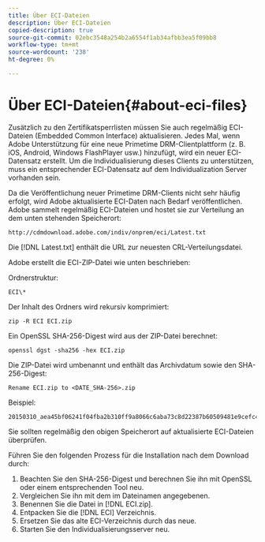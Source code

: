 ```yaml
---
title: Über ECI-Dateien
description: Über ECI-Dateien
copied-description: true
source-git-commit: 02ebc3548a254b2a6554f1ab34afbb3ea5f09bb8
workflow-type: tm+mt
source-wordcount: '238'
ht-degree: 0%

---
```


# Über ECI-Dateien{#about-eci-files}

Zusätzlich zu den Zertifikatsperrlisten müssen Sie auch regelmäßig ECI-Dateien (Embedded Common Interface) aktualisieren. Jedes Mal, wenn Adobe Unterstützung für eine neue Primetime DRM-Clientplattform (z. B. iOS, Android, Windows FlashPlayer usw.) hinzufügt, wird ein neuer ECI-Datensatz erstellt. Um die Individualisierung dieses Clients zu unterstützen, muss ein entsprechender ECI-Datensatz auf dem Individualization Server vorhanden sein.

Da die Veröffentlichung neuer Primetime DRM-Clients nicht sehr häufig erfolgt, wird Adobe aktualisierte ECI-Daten nach Bedarf veröffentlichen. Adobe sammelt regelmäßig ECI-Dateien und hostet sie zur Verteilung an dem unten stehenden Speicherort:

```
http://cdmdownload.adobe.com/indiv/onprem/eci/Latest.txt
```

Die [!DNL Latest.txt] enthält die URL zur neuesten CRL-Verteilungsdatei.

Adobe erstellt die ECI-ZIP-Datei wie unten beschrieben:

Ordnerstruktur:

```
ECI\*
```

Der Inhalt des Ordners wird rekursiv komprimiert:

```
zip -R ECI ECI.zip
```

Ein OpenSSL SHA-256-Digest wird aus der ZIP-Datei berechnet:

```
openssl dgst -sha256 -hex ECI.zip
```

Die ZIP-Datei wird umbenannt und enthält das Archivdatum sowie den SHA-256-Digest:

```
Rename ECI.zip to <DATE_SHA-256>.zip
```

Beispiel:

```
20150310_aea45bf06241f04fba2b310ff9a8066c6aba73c8d22387b60509481e9cefc43e.zip
```

Sie sollten regelmäßig den obigen Speicherort auf aktualisierte ECI-Dateien überprüfen.

Führen Sie den folgenden Prozess für die Installation nach dem Download durch:

1. Beachten Sie den SHA-256-Digest und berechnen Sie ihn mit OpenSSL oder einem entsprechenden Tool neu.
1. Vergleichen Sie ihn mit dem im Dateinamen angegebenen.
1. Benennen Sie die Datei in [!DNL ECI.zip].
1. Entpacken Sie die [!DNL ECI] Verzeichnis.
1. Ersetzen Sie das alte ECI-Verzeichnis durch das neue.
1. Starten Sie den Individualisierungsserver neu.
